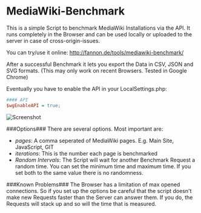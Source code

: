 MediaWiki-Benchmark
===================
This is a simple Script to benchmark MediaWiki Installations via the API. 
It runs completely in the Browser and can be used locally or uploaded to the server in case of cross-origin-issues.

You can try/use it online: http://fannon.de/tools/mediawiki-benchmark/

After a successful Benchmark it lets you export the Data in CSV, JSON and SVG formats. (This may only work on recent Browsers. Tested in Google Chrome)

Eventually you have to enable the API in your LocalSettings.php:
```ini
#### API
$wgEnableAPI = true;
```

![Screenshot](http://up.fannon.de/img/2013-09-23_-_09-06-47.png "Screenshot of MediaWiki Benchmark")

###Options###
There are several options. Most important are:
 * *pages*: A comma seperated of MediaWiki pages. E.g. Main Site, JavaScript, GIT
 * *iterations*: This is the number each page is benchmarked
 * *Random Intervals*: The Script will wait for another Benchmark Request a random time. You can set the minimum time and maximum time. If you set both to the same value there is no randomness.

###Known Problems###
The Browser has a limitation of max opened connections. So if you set up the options be careful that the script doesn't make new Requests faster than the Server can answer them. If you do, the Requests will stack up and so will the time that is measured.


